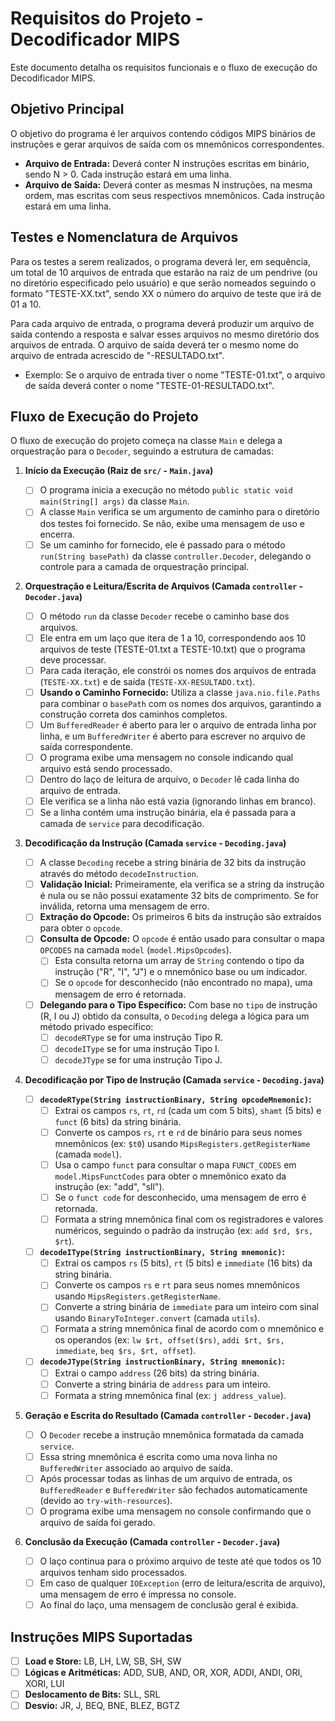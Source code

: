 # Requisitos do Projeto - Decodificador MIPS

Este documento detalha os requisitos funcionais e o fluxo de execução do Decodificador MIPS.

## Objetivo Principal

O objetivo do programa é ler arquivos contendo códigos MIPS binários de instruções e gerar arquivos de saída com os mnemônicos correspondentes.

* **Arquivo de Entrada:** Deverá conter N instruções escritas em binário, sendo N > 0. Cada instrução estará em uma linha.
* **Arquivo de Saída:** Deverá conter as mesmas N instruções, na mesma ordem, mas escritas com seus respectivos mnemônicos. Cada instrução estará em uma linha.

## Testes e Nomenclatura de Arquivos

Para os testes a serem realizados, o programa deverá ler, em sequência, um total de 10 arquivos de entrada que estarão na raiz de um pendrive (ou no diretório especificado pelo usuário) e que serão nomeados seguindo o formato "TESTE-XX.txt", sendo XX o número do arquivo de teste que irá de 01 a 10.

Para cada arquivo de entrada, o programa deverá produzir um arquivo de saída contendo a resposta e salvar esses arquivos no mesmo diretório dos arquivos de entrada.  O arquivo de saída deverá ter o mesmo nome do arquivo de entrada acrescido de "-RESULTADO.txt".
* Exemplo: Se o arquivo de entrada tiver o nome "TESTE-01.txt", o arquivo de saída deverá conter o nome "TESTE-01-RESULTADO.txt".

## Fluxo de Execução do Projeto

O fluxo de execução do projeto começa na classe `Main` e delega a orquestração para o `Decoder`, seguindo a estrutura de camadas:

1.  **Início da Execução (Raiz de `src/` - `Main.java`)**
    * [ ] O programa inicia a execução no método `public static void main(String[] args)` da classe `Main`.
    * [ ] A classe `Main` verifica se um argumento de caminho para o diretório dos testes foi fornecido. Se não, exibe uma mensagem de uso e encerra.
    * [ ] Se um caminho for fornecido, ele é passado para o método `run(String basePath)` da classe `controller.Decoder`, delegando o controle para a camada de orquestração principal.

2.  **Orquestração e Leitura/Escrita de Arquivos (Camada `controller` - `Decoder.java`)**
    * [ ] O método `run` da classe `Decoder` recebe o caminho base dos arquivos.
    * [ ] Ele entra em um laço que itera de 1 a 10, correspondendo aos 10 arquivos de teste (TESTE-01.txt a TESTE-10.txt) que o programa deve processar.
    * [ ] Para cada iteração, ele constrói os nomes dos arquivos de entrada (`TESTE-XX.txt`) e de saída (`TESTE-XX-RESULTADO.txt`).
    * [ ] **Usando o Caminho Fornecido:** Utiliza a classe `java.nio.file.Paths` para combinar o `basePath` com os nomes dos arquivos, garantindo a construção correta dos caminhos completos.
    * [ ] Um `BufferedReader` é aberto para ler o arquivo de entrada linha por linha, e um `BufferedWriter` é aberto para escrever no arquivo de saída correspondente.
    * [ ] O programa exibe uma mensagem no console indicando qual arquivo está sendo processado.
    * [ ] Dentro do laço de leitura de arquivo, o `Decoder` lê cada linha do arquivo de entrada.
    * [ ] Ele verifica se a linha não está vazia (ignorando linhas em branco).
    * [ ] Se a linha contém uma instrução binária, ela é passada para a camada de `service` para decodificação.

3.  **Decodificação da Instrução (Camada `service` - `Decoding.java`)**
    * [ ] A classe `Decoding` recebe a string binária de 32 bits da instrução através do método `decodeInstruction`.
    * [ ] **Validação Inicial:** Primeiramente, ela verifica se a string da instrução é nula ou se não possui exatamente 32 bits de comprimento. Se for inválida, retorna uma mensagem de erro.
    * [ ] **Extração do Opcode:** Os primeiros 6 bits da instrução são extraídos para obter o `opcode`.
    * [ ] **Consulta de Opcode:** O `opcode` é então usado para consultar o mapa `OPCODES` na camada `model` (`model.MipsOpcodes`).
        * [ ] Esta consulta retorna um array de `String` contendo o tipo da instrução ("R", "I", "J") e o mnemônico base ou um indicador.
        * [ ] Se o `opcode` for desconhecido (não encontrado no mapa), uma mensagem de erro é retornada.
    * [ ] **Delegando para o Tipo Específico:** Com base no `tipo` de instrução (R, I ou J) obtido da consulta, o `Decoding` delega a lógica para um método privado específico:
        * [ ] `decodeRType` se for uma instrução Tipo R.
        * [ ] `decodeIType` se for uma instrução Tipo I.
        * [ ] `decodeJType` se for uma instrução Tipo J.

4.  **Decodificação por Tipo de Instrução (Camada `service` - `Decoding.java`)**

    * [ ] **`decodeRType(String instructionBinary, String opcodeMnemonic)`:**
        * [ ] Extrai os campos `rs`, `rt`, `rd` (cada um com 5 bits), `shamt` (5 bits) e `funct` (6 bits) da string binária.
        * [ ] Converte os campos `rs`, `rt` e `rd` de binário para seus nomes mnemônicos (ex: `$t0`) usando `MipsRegisters.getRegisterName` (camada `model`).
        * [ ] Usa o campo `funct` para consultar o mapa `FUNCT_CODES` em `model.MipsFunctCodes` para obter o mnemônico exato da instrução (ex: "add", "sll").
        * [ ] Se o `funct code` for desconhecido, uma mensagem de erro é retornada.
        * [ ] Formata a string mnemônica final com os registradores e valores numéricos, seguindo o padrão da instrução (ex: `add $rd, $rs, $rt`).

    * [ ] **`decodeIType(String instructionBinary, String mnemonic)`:**
        * [ ] Extrai os campos `rs` (5 bits), `rt` (5 bits) e `immediate` (16 bits) da string binária.
        * [ ] Converte os campos `rs` e `rt` para seus nomes mnemônicos usando `MipsRegisters.getRegisterName`.
        * [ ] Converte a string binária de `immediate` para um inteiro com sinal usando `BinaryToInteger.convert` (camada `utils`).
        * [ ] Formata a string mnemônica final de acordo com o mnemônico e os operandos (ex: `lw $rt, offset($rs)`, `addi $rt, $rs, immediate`, `beq $rs, $rt, offset`).

    * [ ] **`decodeJType(String instructionBinary, String mnemonic)`:**
        * [ ] Extrai o campo `address` (26 bits) da string binária.
        * [ ] Converte a string binária de `address` para um inteiro.
        * [ ] Formata a string mnemônica final (ex: `j address_value`).

5.  **Geração e Escrita do Resultado (Camada `controller` - `Decoder.java`)**
    * [ ] O `Decoder` recebe a instrução mnemônica formatada da camada `service`.
    * [ ] Essa string mnemônica é escrita como uma nova linha no `BufferedWriter` associado ao arquivo de saída.
    * [ ] Após processar todas as linhas de um arquivo de entrada, os `BufferedReader` e `BufferedWriter` são fechados automaticamente (devido ao `try-with-resources`).
    * [ ] O programa exibe uma mensagem no console confirmando que o arquivo de saída foi gerado.

6.  **Conclusão da Execução (Camada `controller` - `Decoder.java`)**
    * [ ] O laço continua para o próximo arquivo de teste até que todos os 10 arquivos tenham sido processados.
    * [ ] Em caso de qualquer `IOException` (erro de leitura/escrita de arquivo), uma mensagem de erro é impressa no console.
    * [ ] Ao final do laço, uma mensagem de conclusão geral é exibida.

## Instruções MIPS Suportadas

- [ ] **Load e Store:** LB, LH, LW, SB, SH, SW
- [ ] **Lógicas e Aritméticas:** ADD, SUB, AND, OR, XOR, ADDI, ANDI, ORI, XORI, LUI
- [ ] **Deslocamento de Bits:** SLL, SRL
- [ ] **Desvio:** JR, J, BEQ, BNE, BLEZ, BGTZ 